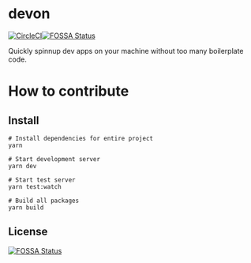 # devon
[![CircleCI](https://circleci.com/gh/nampdn/devon.svg?style=svg)](https://circleci.com/gh/nampdn/devon)[![FOSSA Status](https://app.fossa.io/api/projects/git%2Bgithub.com%2Fnampdn%2Fdevon.svg?type=shield)](https://app.fossa.io/projects/git%2Bgithub.com%2Fnampdn%2Fdevon?ref=badge_shield)

Quickly spinnup dev apps on your machine without too many boilerplate code.

# How to contribute

## Install

```
# Install dependencies for entire project
yarn

# Start development server
yarn dev

# Start test server
yarn test:watch

# Build all packages
yarn build
```

## License
[![FOSSA Status](https://app.fossa.io/api/projects/git%2Bgithub.com%2Fnampdn%2Fdevon.svg?type=large)](https://app.fossa.io/projects/git%2Bgithub.com%2Fnampdn%2Fdevon?ref=badge_large)
